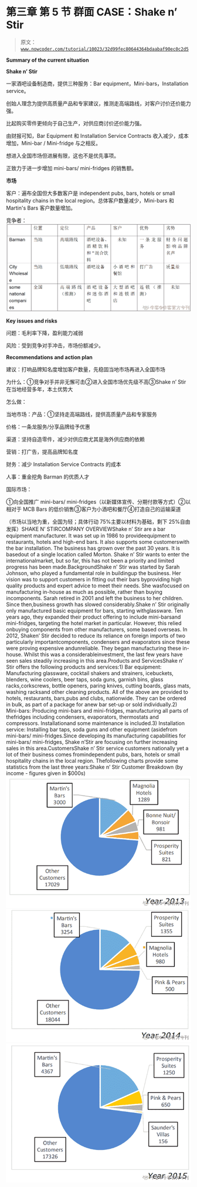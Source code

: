 # 第三章 第 5 节 群面 CASE：Shake n’ Stir

> 原文：[`www.nowcoder.com/tutorial/10023/32d99fec80644364bdaabaf90ec0c2d5`](https://www.nowcoder.com/tutorial/10023/32d99fec80644364bdaabaf90ec0c2d5)

**Summary of the current situation**

**Shake n’ Stir**

一家酒吧设备制造商，提供三种服务：Bar equipment，Mini-bars，Installation service。

创始人理念为提供高质量产品和专家建议，推测走高端路线，对客户讨价还价能力强。

比起购买零件更倾向于自己生产，对供应商讨价还价能力强。

由财报可知，Bar Equipment 和 Installation Service Contracts 收入减少，成本增加，Mini-bar / Mini-fridge 与之相反。

想进入全国市场但进展有限，这也不是优先事项。

正致力于进一步增加 mini-bars/ mini-fridges 的销售额。

**市场**

客户：遍布全国但大多数客户是 independent pubs, bars, hotels or small hospitality chains in the local region。总体客户数量减少，Mini-bars 和 Martin's Bars 客户数量增加。

竞争者：![](img/e6e24525a4d5b712dc5f8dde9ab789b9.png)

**Key issues and risks**

问题：毛利率下降，盈利能力减弱

风险：受到竞争对手冲击，市场份额减少。

**Recommendations and action plan**

建议：打响品牌知名度增加客户数量，先稳固当地市场再进入全国市场

为什么：①竞争对手并非无懈可击②进入全国市场优先级不高③Shake n’ Stir 在当地经营多年，本土优势大

怎么做：

当地市场：产品：①坚持走高端路线，提供高质量产品和专家服务

价格：一条龙服务/分享品牌给予优惠

渠道：坚持自造零件，减少对供应商尤其是海外供应商的依赖

营销：打广告，提高品牌知名度

财务：减少 Installation Service Contracts 的成本

人事：重金挖角 Barman 的优质人才

国际市场：

①向全国推广 mini-bars/ mini-fridges（以新媒体宣传、分期付款等方式）②以相对于 MCB Bars 的低价销售③客户为小酒吧和餐厅④打造自己的运输渠道

（市场以当地为重，全国为轻；具体行动 75%主要以材料为基础，剩下 25%自由发挥）SHAKE N’ STIRCOMPANY OVERVIEWShake n’ Stir are a bar equipment manufacturer. It was set up in 1986 to provideequipment to restaurants, hotels and high-end bars. It also supports some customerswith the bar installation. The business has grown over the past 30 years. It is basedout of a single location called Morton. Shake n’ Stir wants to enter the internationalmarket, but so far, this has not been a priority and limited progress has been made.BackgroundShake n’ Stir was started by Sarah Johnson, who played a fundamental role in buildingup the business. Her vision was to support customers in fitting out their bars byproviding high quality products and expert advice to meet their needs. She wasfocused on manufacturing in-house as much as possible, rather than buying incomponents. Sarah retired in 2001 and left the business to her children. Since then,business growth has slowed considerably.Shake n’ Stir originally only manufactured basic equipment for bars, starting withglassware. Ten years ago, they expanded their product offering to include mini-barsand mini-fridges, targeting the hotel market in particular. However, this relied onbuying components from other manufacturers, some based overseas. In 2012, Shaken’ Stir decided to reduce its reliance on foreign imports of two particularly importantcomponents, condensers and evaporators since these were proving expensive andunreliable. They began manufacturing these in-house. Whilst this was a considerableinvestment, the last few years have seen sales steadily increasing in this area.Products and ServicesShake n’ Stir offers the following products and services:1) Bar equipment: Manufacturing glassware, cocktail shakers and strainers, icebuckets, blenders, wine coolers, beer taps, soda guns, garnish bins, glass racks,corkscrews, bottle openers, paring knives, cutting boards, glass mats, washing racksand other cleaning products. All of the above are provided to hotels, restaurants, bars,pubs and clubs, nationwide. They can be ordered in bulk, as part of a package for anew bar set-up or sold individually.2) Mini-bars: Producing mini-bars and mini-fridges, manufacturing all parts of thefridges including condensers, evaporators, thermostats and compressors. Installationand some maintenance is included.3) Installation service: Installing bar taps, soda guns and other equipment (asidefrom mini-bars/ mini-fridges.Since developing its manufacturing capabilities for mini-bars/ mini-fridges, Shake n’Stir are focusing on further increasing sales in this area.CustomersShake n’ Stir service customers nationally yet a lot of their business comes fromindependent pubs, bars, hotels or small hospitality chains in the local region. Thefollowing charts provide some statistics from the last three years:Shake n’ Stir Customer Breakdown (by income - figures given in $000s)![](img/4ff1b40f5eb331b5897ae9a5cf9d2344.png)
![](img/59a7566e1bc51a03aafc480cecaa1cf5.png)
![](img/aff345983448f227463a949dc57698b7.png)